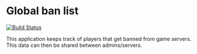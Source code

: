 # Global ban list

[![Build Status](https://travis-ci.org/CatalysmsServerManager/Global-ban-list.svg?branch=master)](https://travis-ci.org/CatalysmsServerManager/Global-ban-list)

This application keeps track of players that get banned from game servers. This data can then be shared between admins/servers.